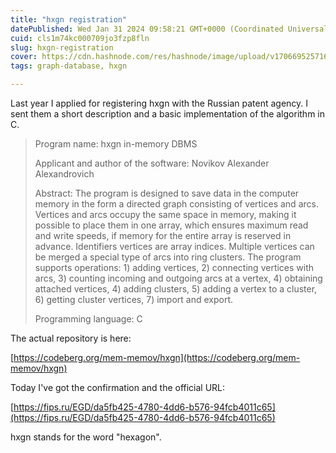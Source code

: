 ```yaml
---
title: "hxgn registration"
datePublished: Wed Jan 31 2024 09:58:21 GMT+0000 (Coordinated Universal Time)
cuid: cls1m74kc000709jo3fzp8fln
slug: hxgn-registration
cover: https://cdn.hashnode.com/res/hashnode/image/upload/v1706695257163/be01821d-7033-4642-aa44-ae0941bbd690.jpeg
tags: graph-database, hxgn

---
```


Last year I applied for registering hxgn with the Russian patent agency. I sent them a short description and a basic implementation of the algorithm in C.

> Program name: hxgn in-memory DBMS
> 
> Applicant and author of the software: Novikov Alexander Alexandrovich
> 
> Abstract: The program is designed to save data in the computer memory in the form a directed graph consisting of vertices and arcs. Vertices and arcs occupy the same space in memory, making it possible to place them in one array, which ensures maximum read and write speeds, if memory for the entire array is reserved in advance. Identifiers vertices are array indices. Multiple vertices can be merged a special type of arcs into ring clusters. The program supports operations: 1) adding vertices, 2) connecting vertices with arcs, 3) counting incoming and outgoing arcs at a vertex, 4) obtaining attached vertices, 4) adding clusters, 5) adding a vertex to a cluster, 6) getting cluster vertices, 7) import and export.
> 
> Programming language: C

The actual repository is here:

[https://codeberg.org/mem-memov/hxgn](https://codeberg.org/mem-memov/hxgn)

Today I've got the confirmation and the official URL:

[https://fips.ru/EGD/da5fb425-4780-4dd6-b576-94fcb4011c65](https://fips.ru/EGD/da5fb425-4780-4dd6-b576-94fcb4011c65)

hxgn stands for the word "hexagon".